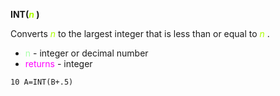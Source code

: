 **INT(<span style="color:#AAFF00;">*n*</span> )**

Converts <span style="color:#AAFF00;">*n*</span> to the largest integer that is less than or equal to <span style="color:#AAFF00;">*n*</span> .

- <span style="color:#AAFFAA;">n</span> - integer or decimal number
- <span style="color:#FF00FF;">returns</span> - integer

```ecb2
10 A=INT(B+.5)
```

